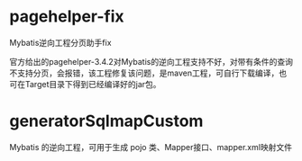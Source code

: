 
# pagehelper-fix
Mybatis逆向工程分页助手fix

官方给出的pagehelper-3.4.2对Mybatis的逆向工程支持不好，对带有条件的查询不支持分页，会报错，该工程修复该问题，是maven工程，可自行下载编译，也可在Target目录下得到已经编译好的jar包。

# generatorSqlmapCustom
Mybatis 的逆向工程，可用于生成 pojo 类、Mapper接口、mapper.xml映射文件

